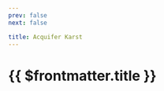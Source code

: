 ```yaml
---
prev: false
next: false

title: Acquifer Karst
---
```


# {{ $frontmatter.title }}

<MyImageComponent image="maps/acquifer-karst.png" :alt="$frontmatter.title + ' Map'" />

